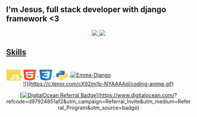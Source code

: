 ## I'm Jesus, full stack developer with django framework <3

<div align="center" style="display: inline_block">
  <a href="https://github.com/JesusArtz">
  <img height="170px" src="https://github-readme-stats.vercel.app/api?username=JesusArtz&show_icons=true&theme=radical"/>
  <img height="175px" src="https://github-readme-stats.vercel.app/api/top-langs/?username=JesusArtz&layout=compact&langs_count=7&theme=radical&amp;exclude_repo=workshop"/>
</div>
    
## Skills
    
<div style="display: inline_block"><br>
  <img align="center" alt="Emma-Js" height="30" width="40" src="https://raw.githubusercontent.com/devicons/devicon/master/icons/javascript/javascript-plain.svg">
  <img align="center" alt="Emma-HTML" height="30" width="40" src="https://raw.githubusercontent.com/devicons/devicon/master/icons/html5/html5-original.svg">
  <img align="center" alt="Emma-CSS" height="30" width="40" src="https://raw.githubusercontent.com/devicons/devicon/master/icons/css3/css3-original.svg">
  <img align="center" alt="Emma-Python" height="30" width="40" src="https://raw.githubusercontent.com/devicons/devicon/master/icons/python/python-original.svg">
  <img align="center" alt="Emma-Django" height="30" width="40" src="https://cdn.jsdelivr.net/gh/devicons/devicon/icons/django/django-original.svg" />
</div>

<div align="center">
  ![](https://c.tenor.com/cX92mi1p-NYAAAAd/coding-anime.gif)
    
  [![DigitalOcean Referral Badge](https://web-platforms.sfo2.cdn.digitaloceanspaces.com/WWW/Badge%201.svg)](https://www.digitalocean.com/?    refcode=d97924851af2&utm_campaign=Referral_Invite&utm_medium=Referral_Program&utm_source=badge)
 
</div>

